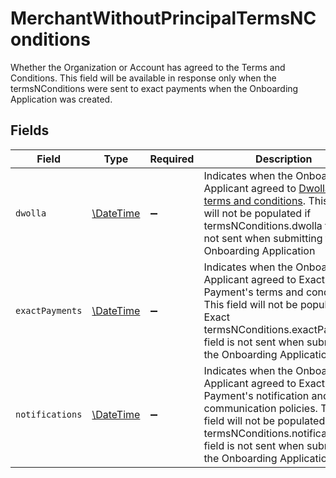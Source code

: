 # MerchantWithoutPrincipalTermsNConditions

Whether the Organization or Account has agreed to the Terms and Conditions. This field will be available in response only when the termsNConditions were sent to exact payments when the Onboarding Application was created.


## Fields

| Field                                                                                                                                                                                                                                                         | Type                                                                                                                                                                                                                                                          | Required                                                                                                                                                                                                                                                      | Description                                                                                                                                                                                                                                                   | Example                                                                                                                                                                                                                                                       |
| ------------------------------------------------------------------------------------------------------------------------------------------------------------------------------------------------------------------------------------------------------------- | ------------------------------------------------------------------------------------------------------------------------------------------------------------------------------------------------------------------------------------------------------------- | ------------------------------------------------------------------------------------------------------------------------------------------------------------------------------------------------------------------------------------------------------------- | ------------------------------------------------------------------------------------------------------------------------------------------------------------------------------------------------------------------------------------------------------------- | ------------------------------------------------------------------------------------------------------------------------------------------------------------------------------------------------------------------------------------------------------------- |
| `dwolla`                                                                                                                                                                                                                                                      | [\DateTime](https://www.php.net/manual/en/class.datetime.php)                                                                                                                                                                                                 | :heavy_minus_sign:                                                                                                                                                                                                                                            | Indicates when the Onboarding Applicant agreed to [Dwolla's terms and conditions](https://www.dwolla.com/legal/platform-agreement/). This field will not be populated if termsNConditions.dwolla field is not sent when submitting the Onboarding Application | 2022-08-08T20:31:38.636Z                                                                                                                                                                                                                                      |
| `exactPayments`                                                                                                                                                                                                                                               | [\DateTime](https://www.php.net/manual/en/class.datetime.php)                                                                                                                                                                                                 | :heavy_minus_sign:                                                                                                                                                                                                                                            | Indicates when the Onboarding Applicant agreed to Exact Payment's terms and conditions. This field will not be populated if Exact termsNConditions.exactPayments field is not sent when submitting the Onboarding Application                                 | 2022-08-08T20:31:38.636Z                                                                                                                                                                                                                                      |
| `notifications`                                                                                                                                                                                                                                               | [\DateTime](https://www.php.net/manual/en/class.datetime.php)                                                                                                                                                                                                 | :heavy_minus_sign:                                                                                                                                                                                                                                            | Indicates when the Onboarding Applicant agreed to Exact Payment's notification and communication policies. This field will not be populated if Exact termsNConditions.notifications field is not sent when submitting the Onboarding Application              | 2022-08-08T20:31:38.636Z                                                                                                                                                                                                                                      |